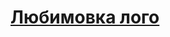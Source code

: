 <a href="https://github.com/Studio-Yandex-Practicum/lubimovka_frontend"><h1>Любимовка лого</h1></a>
